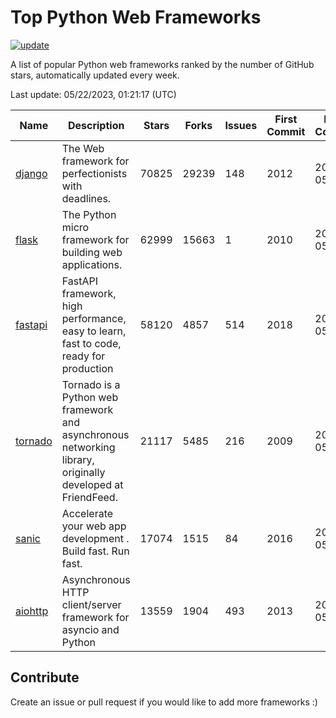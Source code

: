 # Top Python Web Frameworks

[![update](https://github.com/sunnysid3up/python-web-frameworks/actions/workflows/update.yml/badge.svg)](https://github.com/sunnysid3up/python-web-frameworks/actions/workflows/update.yml)

A list of popular Python web frameworks ranked by the number of GitHub stars, automatically updated every week.

Last update: 05/22/2023, 01:21:17 (UTC)

| Name          | Description          | Stars                     | Forks          | Issues               | First Commit        | Last Commit         |
|---------------|----------------------|---------------------------|----------------|----------------------|---------------------|---------------------|
| [django](https://github.com/django/django) | The Web framework for perfectionists with deadlines. | 70825 | 29239 | 148 | 2012 | 2023-05-22 |
| [flask](https://github.com/pallets/flask) | The Python micro framework for building web applications. | 62999 | 15663 | 1 | 2010 | 2023-05-22 |
| [fastapi](https://github.com/tiangolo/fastapi) | FastAPI framework, high performance, easy to learn, fast to code, ready for production | 58120 | 4857 | 514 | 2018 | 2023-05-22 |
| [tornado](https://github.com/tornadoweb/tornado) | Tornado is a Python web framework and asynchronous networking library, originally developed at FriendFeed. | 21117 | 5485 | 216 | 2009 | 2023-05-21 |
| [sanic](https://github.com/sanic-org/sanic) |  Accelerate your web app development . Build fast. Run fast. | 17074 | 1515 | 84 | 2016 | 2023-05-21 |
| [aiohttp](https://github.com/aio-libs/aiohttp) | Asynchronous HTTP client/server framework for asyncio and Python | 13559 | 1904 | 493 | 2013 | 2023-05-21 |

## Contribute 

Create an issue or pull request if you would like to add more frameworks :)
